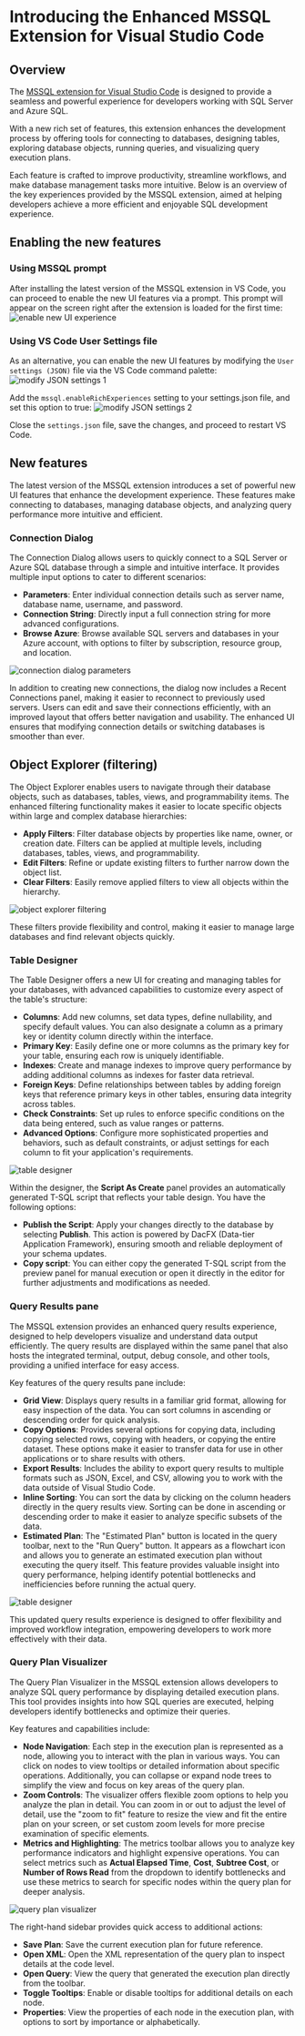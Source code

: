 # Introducing the Enhanced MSSQL Extension for Visual Studio Code

## Overview
The [MSSQL extension for Visual Studio Code](https://marketplace.visualstudio.com/items?itemName=ms-mssql.mssql) is designed to provide a seamless and powerful experience for developers working with SQL Server and Azure SQL.

With a new rich set of features, this extension enhances the development process by offering tools for connecting to databases, designing tables, exploring database objects, running queries, and visualizing query execution plans.

Each feature is crafted to improve productivity, streamline workflows, and make database management tasks more intuitive. Below is an overview of the key experiences provided by the MSSQL extension, aimed at helping developers achieve a more efficient and enjoyable SQL development experience.

## Enabling the new features
### Using MSSQL prompt
After installing the latest version of the MSSQL extension in VS Code, you can proceed to enable the new UI features via a prompt. This prompt will appear on the screen right after the extension is loaded for the first time:
![enable new UI experience](images/ux/enable-features.png)

### Using VS Code User Settings file
As an alternative, you can enable the new UI features by modifying the `User settings (JSON)` file via the VS Code command palette:
![modify JSON settings 1](images/ux/enable-features-json-1.png)

Add the `mssql.enableRichExperiences` setting to your settings.json file, and set this option to true:
![modify JSON settings 2](images/ux/enable-features-json-2.png)

Close the `settings.json` file, save the changes, and proceed to restart VS Code.

## New features
The latest version of the MSSQL extension introduces a set of powerful new UI features that enhance the development experience. These features make connecting to databases, managing database objects, and analyzing query performance more intuitive and efficient.

### Connection Dialog
The Connection Dialog allows users to quickly connect to a SQL Server or Azure SQL database through a simple and intuitive interface. It provides multiple input options to cater to different scenarios:

- **Parameters**: Enter individual connection details such as server name, database name, username, and password.
- **Connection String**: Directly input a full connection string for more advanced configurations.
- **Browse Azure**: Browse available SQL servers and databases in your Azure account, with options to filter by subscription, resource group, and location.

![connection dialog parameters](images/ux/connection-dialog-parameters.png)
  
In addition to creating new connections, the dialog now includes a Recent Connections panel, making it easier to reconnect to previously used servers. Users can edit and save their connections efficiently, with an improved layout that offers better navigation and usability. The enhanced UI ensures that modifying connection details or switching databases is smoother than ever.

## Object Explorer (filtering)
The Object Explorer enables users to navigate through their database objects, such as databases, tables, views, and programmability items. The enhanced filtering functionality makes it easier to locate specific objects within large and complex database hierarchies:

- **Apply Filters**: Filter database objects by properties like name, owner, or creation date. Filters can be applied at multiple levels, including databases, tables, views, and programmability.
- **Edit Filters**: Refine or update existing filters to further narrow down the object list.
- **Clear Filters**: Easily remove applied filters to view all objects within the hierarchy.

![object explorer filtering](images/ux/object-explorer-filtering.png)

These filters provide flexibility and control, making it easier to manage large databases and find relevant objects quickly.

### Table Designer
The Table Designer offers a new UI for creating and managing tables for your databases, with advanced capabilities to customize every aspect of the table's structure:

- **Columns**: Add new columns, set data types, define nullability, and specify default values. You can also designate a column as a primary key or identity column directly within the interface.
- **Primary Key**: Easily define one or more columns as the primary key for your table, ensuring each row is uniquely identifiable.
- **Indexes**: Create and manage indexes to improve query performance by adding additional columns as indexes for faster data retrieval.
- **Foreign Keys**: Define relationships between tables by adding foreign keys that reference primary keys in other tables, ensuring data integrity across tables.
- **Check Constraints**: Set up rules to enforce specific conditions on the data being entered, such as value ranges or patterns.
- **Advanced Options**: Configure more sophisticated properties and behaviors, such as default constraints, or adjust settings for each column to fit your application's requirements.

![table designer](images/ux/table-designer.png)

Within the designer, the **Script As Create** panel provides an automatically generated T-SQL script that reflects your table design. You have the following options:

- **Publish the Script**: Apply your changes directly to the database by selecting **Publish**. This action is powered by DacFX (Data-tier Application Framework), ensuring smooth and reliable deployment of your schema updates.
- **Copy script**: You can either copy the generated T-SQL script from the preview panel for manual execution or open it directly in the editor for further adjustments and modifications as needed.

### Query Results pane
The MSSQL extension provides an enhanced query results experience, designed to help developers visualize and understand data output efficiently. The query results are displayed within the same panel that also hosts the integrated terminal, output, debug console, and other tools, providing a unified interface for easy access.

Key features of the query results pane include:

- **Grid View**: Displays query results in a familiar grid format, allowing for easy inspection of the data. You can sort columns in ascending or descending order for quick analysis.
- **Copy Options**: Provides several options for copying data, including copying selected rows, copying with headers, or copying the entire dataset. These options make it easier to transfer data for use in other applications or to share results with others.
- **Export Results**: Includes the ability to export query results to multiple formats such as JSON, Excel, and CSV, allowing you to work with the data outside of Visual Studio Code.
- **Inline Sorting**: You can sort the data by clicking on the column headers directly in the query results view. Sorting can be done in ascending or descending order to make it easier to analyze specific subsets of the data.
- **Estimated Plan**: The "Estimated Plan" button is located in the query toolbar, next to the "Run Query" button. It appears as a flowchart icon and allows you to generate an estimated execution plan without executing the query itself. This feature provides valuable insight into query performance, helping identify potential bottlenecks and inefficiencies before running the actual query.

![table designer](images/ux/query-results.png)

This updated query results experience is designed to offer flexibility and improved workflow integration, empowering developers to work more effectively with their data.

### Query Plan Visualizer
The Query Plan Visualizer in the MSSQL extension allows developers to analyze SQL query performance by displaying detailed execution plans. This tool provides insights into how SQL queries are executed, helping developers identify bottlenecks and optimize their queries.

Key features and capabilities include:
- **Node Navigation**: Each step in the execution plan is represented as a node, allowing you to interact with the plan in various ways. You can click on nodes to view tooltips or detailed information about specific operations. Additionally, you can collapse or expand node trees to simplify the view and focus on key areas of the query plan.
- **Zoom Controls**: The visualizer offers flexible zoom options to help you analyze the plan in detail. You can zoom in or out to adjust the level of detail, use the "zoom to fit" feature to resize the view and fit the entire plan on your screen, or set custom zoom levels for more precise examination of specific elements.
- **Metrics and Highlighting**: The metrics toolbar allows you to analyze key performance indicators and highlight expensive operations. You can select metrics such as **Actual Elapsed Time**, **Cost**, **Subtree Cost**, or **Number of Rows Read** from the dropdown to identify bottlenecks and use these metrics to search for specific nodes within the query plan for deeper analysis.

![query plan visualizer](images/ux/sql-plan-visualizer.png)

The right-hand sidebar provides quick access to additional actions:
  - **Save Plan**: Save the current execution plan for future reference.
  - **Open XML**: Open the XML representation of the query plan to inspect details at the code level.
  - **Open Query**: View the query that generated the execution plan directly from the toolbar.
  - **Toggle Tooltips**: Enable or disable tooltips for additional details on each node.
  - **Properties**: View the properties of each node in the execution plan, with options to sort by importance or alphabetically.
